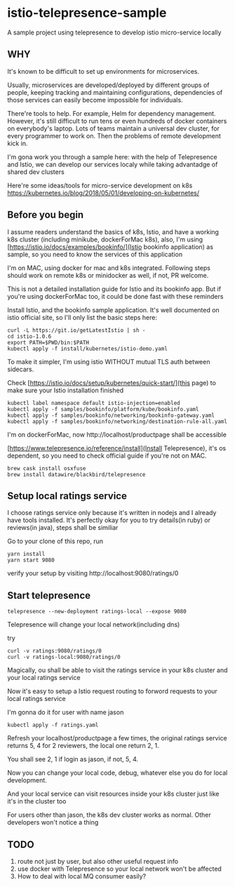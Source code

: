 # istio-telepresence-sample
A sample project using telepresence to develop istio micro-service locally

## WHY
It's known to be difficult to set up environments for microservices.

Usually, microservices are developed/deployed by different groups of people, keeping tracking and maintaining configurations, dependencies of those services can easily become impossible for individuals.

There're tools to help. For example, Helm for dependency management. However, it's still difficult to run tens or even hundreds of docker containers on everybody's laptop. Lots of teams maintain a universal dev cluster, for every programmer to work on. Then the problems of remote development kick in.

I'm gona work you through a sample here: with the help of Telepresence and Istio, we can develop our services localy while taking advantadge of shared dev clusters

Here're some ideas/tools for micro-service development on k8s https://kubernetes.io/blog/2018/05/01/developing-on-kubernetes/

## Before you begin
I assume readers understand the basics of k8s, Istio, and have a working k8s cluster (including minikube, dockerForMac k8s), also, I'm using [https://istio.io/docs/examples/bookinfo/](Istio bookinfo application) as sample, so you need to know the services of this application

I'm on MAC, using docker for mac and k8s integrated. Following steps should work on remote k8s or minidocker as well, if not, PR welcome.

This is not a detailed installation guide for Istio and its bookinfo app. But if you're using dockerForMac too, it could be done fast with these reminders

Install Istio, and the bookinfo sample application. It's well documented on istio official site, so I'll only list the basic steps here:
```
curl -L https://git.io/getLatestIstio | sh -
cd istio-1.0.6 
export PATH=$PWD/bin:$PATH
kubectl apply -f install/kubernetes/istio-demo.yaml
```
To make it simpler, I'm using istio WITHOUT mutual TLS auth between sidecars.

Check [https://istio.io/docs/setup/kubernetes/quick-start/](this page) to make sure your Istio installation finished


```
kubectl label namespace default istio-injection=enabled
kubectl apply -f samples/bookinfo/platform/kube/bookinfo.yaml
kubectl apply -f samples/bookinfo/networking/bookinfo-gateway.yaml
kubectl apply -f samples/bookinfo/networking/destination-rule-all.yaml
```
I'm on dockerForMac, now http://localhost/productpage shall be accessible

[https://www.telepresence.io/reference/install](Install Telepresence), it's os dependent, so you need to check official guide if you're not on MAC.
```
brew cask install osxfuse
brew install datawire/blackbird/telepresence
```

## Setup local ratings service
I choose ratings service only because it's written in nodejs and I already have tools installed. It's perfectly okay for you to try details(in ruby) or reviews(in java), steps shall be similiar

Go to your clone of this repo, run
```
yarn install
yarn start 9080
```

verify your setup by visiting http://localhost:9080/ratings/0

## Start telepresence
```
telepresence --new-deployment ratings-local --expose 9080
```
Telepresence will change your local network(including dns)

try
```
curl -v ratings:9080/ratings/0
curl -v ratings-local:9080/ratings/0
```
Magically, ou shall be able to visit the ratings service in your k8s cluster and your local ratings service

Now it's easy to setup a Istio request routing to forword requests to your local ratings service

I'm gonna do it for user with name jason
```
kubectl apply -f ratings.yaml
```

Refresh your localhost/productpage a few times, the original ratings service returns 5, 4 for 2 reviewers, the local one return 2, 1.

You shall see 2, 1 if login as jason, if not, 5, 4.

Now you can change your local code, debug, whatever else you do for local development.

And your local service can visit resources inside your k8s cluster just like it's in the cluster too

For users other than jason, the k8s dev cluster works as normal. Other developers won't notice a thing

## TODO
1. route not just by user, but also other useful request info
2. use docker with Telepresence so your local network won't be affected
3. How to deal with local MQ consumer easily?
